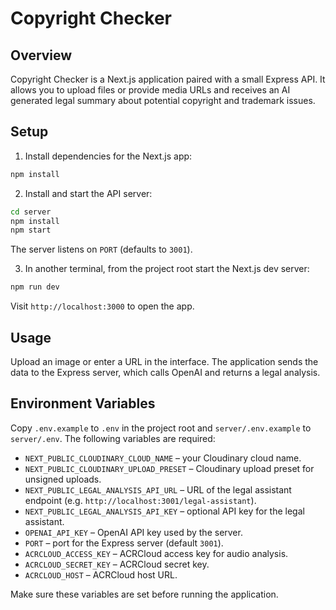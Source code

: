 # Copyright Checker

## Overview

Copyright Checker is a Next.js application paired with a small Express API. It allows you to upload files or provide media URLs and receives an AI generated legal summary about potential copyright and trademark issues.

## Setup

1. Install dependencies for the Next.js app:

```bash
npm install
```

2. Install and start the API server:

```bash
cd server
npm install
npm start
```

The server listens on `PORT` (defaults to `3001`).

3. In another terminal, from the project root start the Next.js dev server:

```bash
npm run dev
```

Visit `http://localhost:3000` to open the app.

## Usage

Upload an image or enter a URL in the interface. The application sends the data to the Express server, which calls OpenAI and returns a legal analysis.

## Environment Variables

Copy `.env.example` to `.env` in the project root and `server/.env.example` to `server/.env`. The following variables are required:

- `NEXT_PUBLIC_CLOUDINARY_CLOUD_NAME` – your Cloudinary cloud name.
- `NEXT_PUBLIC_CLOUDINARY_UPLOAD_PRESET` – Cloudinary upload preset for unsigned uploads.
- `NEXT_PUBLIC_LEGAL_ANALYSIS_API_URL` – URL of the legal assistant endpoint (e.g. `http://localhost:3001/legal-assistant`).
- `NEXT_PUBLIC_LEGAL_ANALYSIS_API_KEY` – optional API key for the legal assistant.
- `OPENAI_API_KEY` – OpenAI API key used by the server.
- `PORT` – port for the Express server (default `3001`).
- `ACRCLOUD_ACCESS_KEY` – ACRCloud access key for audio analysis.
- `ACRCLOUD_SECRET_KEY` – ACRCloud secret key.
- `ACRCLOUD_HOST` – ACRCloud host URL.

Make sure these variables are set before running the application.
